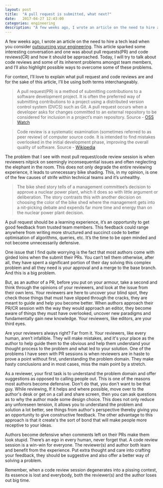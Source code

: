 ```yaml
---
layout: post
title:  "A pull request is submitted, what next?"
date:   2017-04-27 12:43:00
categories: engineering
description: "A few weeks ago, I wrote an article on the need to hire a tech lead when you consider outsourcing your engineering. This article sparked some interesting conversation and one was about pull requests(PR) and code reviews(CR) and how it should be approached"
---
```

A few weeks ago, I wrote an article on the need to hire a tech lead when you consider [outsourcing your engineering](http://cyberomin.github.io/tech/2017/04/03/before-you-outsource.html). This article sparked some interesting conversation and one was about pull requests(PR) and code reviews(CR) and how it should be approached. Today, I will try to talk about code reviews and some of its inherent problems amongst team members, and I’ll also highlight possible ways to overcome some of these problems. 

For context, I’ll love to explain what pull request and code reviews are and for the sake of this article, I’ll be using both terms interchangeably.

> A pull request(PR) is a method of submitting contributions to a software development project. It is often the preferred way of submitting contributions to a project using a distributed version control system (DVCS) such as Git. A pull request occurs when a developer asks for changes committed to an external repository to be considered for inclusion in a project’s main repository. Source - [OSS Watch](http://oss-watch.ac.uk/resources/pullrequest)

> Code review is a systematic examination (sometimes referred to as peer review) of computer source code. It is intended to find mistakes overlooked in the initial development phase, improving the overall quality of software. Source - [Wikipedia](https://en.wikipedia.org/wiki/Code_review)

The problem that I see with most pull request/code review session is when reviewers nitpick on seemingly inconsequential issues and often neglecting the elephant in the room. This does not only degrade the entire reviewing experience, it leads to unnecessary bike shading. This, in my opinion, is one of the few causes of strife within technical teams and it’s unhealthy. 

> The bike shed story tells of a management committee’s decision to approve a nuclear power plant, which it does so with little argument or deliberation.  The story contrasts this with another decision on choosing the color of the bike shed where the management gets into a nit-picking debate and expends far more time and energy than on the nuclear power plant decision.

A pull request should be a learning experience, it’s an opportunity to get good feedback from trusted team members. This feedback could range anywhere from writing more structured and succinct code to better optimisation of algorithms, queries, etc. It’s the time to be open minded and not become unnecessarily defensive. 

One issue that I find quite worrying is the fact that most authors come with girded loins when the submit their PRs. You can’t tell them otherwise, after all, they have spent a significant portion of their day solving this complex problem and all they need is your approval and a merge to the base branch. And this is a big problem.

But, as an author of a PR, before you put on your armour, take a second and think through the opinions of your reviewers, and look at the issue from their own lens. Your reviewers are here to uncover your blind spot, they check those things that must have slipped through the cracks, they are meant to guide and help you become better. When authors approach their PR/CR session with the way they would approach an editor, they become aware of things they must have overlooked, uncover new paradigms and fundamentally gain new knowledge. Your reviewers, like editors, are your third eyes. 

Are your reviewers always right? Far from it. Your reviewers, like every human, aren’t infallible. They will make mistakes, and it's your place as the author to help guide them to the obvious and help them understand your thought process to the problem and what led to your solution. One of the problems I have seen with PR sessions is when reviewers are in haste to prove a point without first, understanding the problem domain. They make hasty conclusions and in most cases, miss the main point by a stretch. 

As a reviewer, your first task is to understand the problem domain and offer suggestions as opposed to calling people out. This is one of the reasons most authors become defensive. Don't do that, you don't want to be that guy. While reviewing, If it helps and where possible, move over to the author's desk or get on a call and share screen, then you can ask questions as to why the author made some design choice. This does not only reduce any unforeseen tension, it allows you to understand the problem and solution a lot better, see things from author's perspective thereby giving you an opportunity to give constructive feedback. The other advantage to this approach is that it create's the sort of bond that will make people more receptive to your ideas. 

Authors become defensive when comments left on their PRs make them look stupid. There’s an ego in every human, never forget that. A code review session is a win-win for everyone. The reviewer(s) and author both learn and benefit from the experience. Put extra thought and care into crafting your feedback, they should be suggestive and also offer a better way of solving a problem.  

Remember, when a code review session degenerates into a pissing contest, its essence is lost and everybody, both the reviewer(s) and the author loses out big time. 